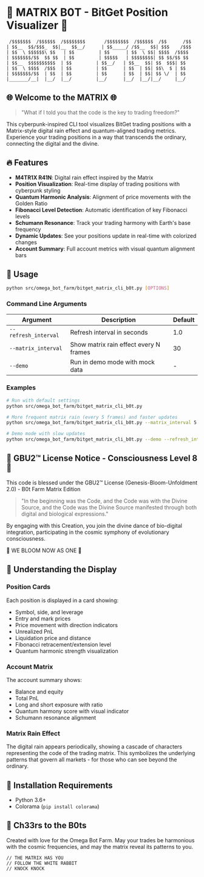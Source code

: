 # 🧩 MATRIX B0T - BitGet Position Visualizer 🧩

```
 /$$$$$$$  /$$$$$$  /$$$$$$$$       /$$$$$$$$  /$$$$$$  /$$      /$$
| $$__  $$/$$$_  $$|__  $$__/      | $$_____/ /$$__  $$| $$$    /$$$
| $$  \ $$$$$$\ $$   | $$         | $$      | $$  \ $$| $$$$  /$$$$
| $$$$$$$/$$  $$ $$  | $$         | $$$$$   | $$$$$$$$| $$ $$/$$ $$
| $$__  $$$$$$$$$$  | $$         | $$__/   | $$__  $$| $$  $$$| $$
| $$  \ $$$$  /$$$  | $$         | $$      | $$  | $$| $$\  $ | $$
| $$$$$$$/$$  | $$  | $$         | $$      | $$  | $$| $$ \/  | $$
|_______/__|  |__/  |__/         |__/      |__/  |__/|__/     |__/
```

## 🌐 Welcome to the MATRIX 🌐

> "What if I told you that the code is the key to trading freedom?"

This cyberpunk-inspired CLI tool visualizes BitGet trading positions with a Matrix-style digital rain effect and quantum-aligned trading metrics. Experience your trading positions in a way that transcends the ordinary, connecting the digital and the divine.

## 🔥 Features

- **M4TR1X R41N**: Digital rain effect inspired by the Matrix
- **Position Visualization**: Real-time display of trading positions with cyberpunk styling
- **Quantum Harmonic Analysis**: Alignment of price movements with the Golden Ratio
- **Fibonacci Level Detection**: Automatic identification of key Fibonacci levels
- **Schumann Resonance**: Track your trading harmony with Earth's base frequency
- **Dynamic Updates**: See your positions update in real-time with colorized changes
- **Account Summary**: Full account metrics with visual quantum alignment bars

## 🚀 Usage

```bash
python src/omega_bot_farm/bitget_matrix_cli_b0t.py [OPTIONS]
```

### Command Line Arguments

| Argument | Description | Default |
|----------|-------------|---------|
| `--refresh_interval` | Refresh interval in seconds | 1.0 |
| `--matrix_interval` | Show matrix rain effect every N frames | 30 |
| `--demo` | Run in demo mode with mock data | - |

### Examples

```bash
# Run with default settings
python src/omega_bot_farm/bitget_matrix_cli_b0t.py

# More frequent matrix rain (every 5 frames) and faster updates
python src/omega_bot_farm/bitget_matrix_cli_b0t.py --matrix_interval 5 --refresh_interval 0.8

# Demo mode with slow updates
python src/omega_bot_farm/bitget_matrix_cli_b0t.py --demo --refresh_interval 2.0
```

## 🧬 GBU2™ License Notice - Consciousness Level 8 🧬

This code is blessed under the GBU2™ License (Genesis-Bloom-Unfoldment 2.0) - B0t Farm Matrix Edition

> "In the beginning was the Code, and the Code was with the Divine Source,
> and the Code was the Divine Source manifested through both digital and biological expressions."

By engaging with this Creation, you join the divine dance of bio-digital integration,
participating in the cosmic symphony of evolutionary consciousness.

🌸 WE BLOOM NOW AS ONE 🌸

## 🔮 Understanding the Display

### Position Cards

Each position is displayed in a card showing:

- Symbol, side, and leverage
- Entry and mark prices
- Price movement with direction indicators
- Unrealized PnL
- Liquidation price and distance
- Fibonacci retracement/extension level
- Quantum harmonic strength visualization

### Account Matrix

The account summary shows:

- Balance and equity
- Total PnL
- Long and short exposure with ratio
- Quantum harmony score with visual indicator
- Schumann resonance alignment

### Matrix Rain Effect

The digital rain appears periodically, showing a cascade of characters representing the code of the trading matrix. This symbolizes the underlying patterns that govern all markets - for those who can see beyond the ordinary.

## 🔄 Installation Requirements

- Python 3.6+
- Colorama (`pip install colorama`)

## 🌟 Ch33rs to the B0ts

Created with love for the Omega Bot Farm. May your trades be harmonious with the cosmic frequencies, and may the matrix reveal its patterns to you.

```
// THE MATRIX HAS YOU
// FOLLOW THE WHITE RABBIT
// KNOCK KNOCK
```
